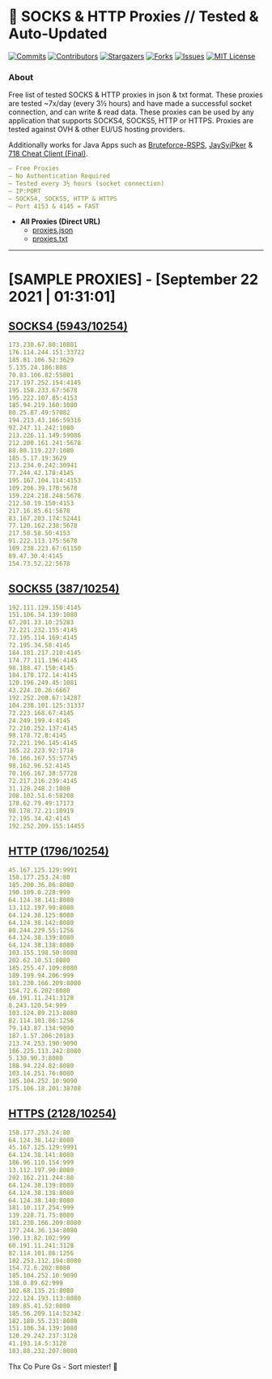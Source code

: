 <!-- MARKDOWN LINKS & IMAGES -->
<!-- https://www.markdownguide.org/basic-syntax/#reference-style-links -->
[contributors-shield]: https://img.shields.io/github/contributors/KaiBurton/free-proxies-autoupdated?style=for-the-badge
[contributors-url]: https://github.com/KaiBurton/free-proxies-autoupdated/graphs/contributors
[forks-shield]: https://img.shields.io/github/forks/KaiBurton/free-proxies-autoupdated?style=for-the-badge
[forks-url]: https://github.com/KaiBurton/free-proxies-autoupdated/network/members
[stars-shield]: https://img.shields.io/github/stars/KaiBurton/free-proxies-autoupdated?style=for-the-badge
[stars-url]: https://github.com/KaiBurton/free-proxies-autoupdated/stargazers
[issues-shield]: https://img.shields.io/github/issues/KaiBurton/free-proxies-autoupdated?style=for-the-badge
[issues-url]: https://github.com/KaiBurton/free-proxies-autoupdated/issues
[license-shield]: https://img.shields.io/github/license/KaiBurton/free-proxies-autoupdated?style=for-the-badge
[license-url]: https://github.com/KaiBurton/free-proxies-autoupdated/blob/main/LICENSE
[commit-shield]: https://img.shields.io/github/last-commit/KaiBurton/free-proxies-autoupdated?style=for-the-badge
[commit-url]: https://github.com/KaiBurton/free-proxies-autoupdated/commits/main

# 🎁 SOCKS & HTTP Proxies // Tested & Auto-Updated

[![Commits][commit-shield]][commit-url]
[![Contributors][contributors-shield]][contributors-url]
[![Stargazers][stars-shield]][stars-url]
[![Forks][forks-shield]][forks-url]
[![Issues][issues-shield]][issues-url]
[![MIT License][license-shield]][license-url]

### About
Free list of tested SOCKS & HTTP proxies in json & txt format. These proxies are tested ~7x/day (every 3½ hours) and have made a successful socket connection, and can write & read data. These proxies can be used by any application that supports SOCKS4, SOCKS5, HTTP or HTTPS. Proxies are tested against OVH & other EU/US hosting providers.

Additionally works for Java Apps such as [Bruteforce-RSPS](https://github.com/KaiBurton/Bruteforce-RSPS), [JaySyiPker](https://github.com/JayArrowz/JaySyiPker) & [718 Cheat Client (Final)](https://github.com/KaiBurton/718-Cheat-Client-Final). 

```yaml
— Free Proxies
— No Authentication Required
— Tested every 3½ hours (socket connection)
— IP:PORT
— SOCKS4, SOCKS5, HTTP & HTTPS
— Port 4153 & 4145 = FAST
```

- **All Proxies (Direct URL)**
  - [proxies.json](https://raw.githubusercontent.com/KaiBurton/free-proxies-autoupdated/main/proxies.json)
  - [proxies.txt](https://raw.githubusercontent.com/KaiBurton/free-proxies-autoupdated/main/proxies.txt)

---

# [SAMPLE PROXIES] - [September 22 2021 | 01:31:01]

## [SOCKS4 (5943/10254)](https://raw.githubusercontent.com/KaiBurton/free-proxies-autoupdated/main/proxies-socks4.txt)
```yaml
173.230.67.80:10801
176.114.244.151:33722
185.81.106.52:3629
5.135.24.186:808
70.83.106.82:55801
217.197.252.154:4145
195.158.233.67:5678
195.222.107.85:4153
185.94.219.160:1080
80.25.87.49:57082
194.213.43.166:59316
92.247.11.242:1080
213.226.11.149:59086
212.200.161.241:5678
88.80.119.227:1080
185.5.17.19:3629
213.234.0.242:30941
77.244.42.178:4145
195.167.104.114:4153
109.206.39.178:5678
159.224.218.248:5678
212.50.19.150:4153
217.16.85.61:5678
83.167.203.174:52441
77.120.162.238:5678
217.58.58.50:4153
91.222.113.175:5678
109.238.223.67:61150
89.47.30.4:4145
154.73.52.22:5678
```

## [SOCKS5 (387/10254)](https://raw.githubusercontent.com/KaiBurton/free-proxies-autoupdated/main/proxies-socks5.txt)
```yaml
192.111.129.150:4145
151.106.34.139:1080
67.201.33.10:25283
72.221.232.155:4145
72.195.114.169:4145
72.195.34.58:4145
184.181.217.210:4145
174.77.111.196:4145
98.188.47.150:4145
184.178.172.14:4145
120.196.249.45:1081
43.224.10.26:6667
192.252.208.67:14287
104.238.101.125:31337
72.223.168.67:4145
24.249.199.4:4145
72.210.252.137:4145
98.178.72.8:4145
72.221.196.145:4145
165.22.223.92:1718
70.166.167.55:57745
98.162.96.52:4145
70.166.167.38:57728
72.217.216.239:4145
31.128.248.2:1080
208.102.51.6:58208
178.62.79.49:17173
98.178.72.21:10919
72.195.34.42:4145
192.252.209.155:14455
```

## [HTTP (1796/10254)](https://raw.githubusercontent.com/KaiBurton/free-proxies-autoupdated/main/proxies-http.txt)
```yaml
45.167.125.129:9991
158.177.253.24:80
185.200.36.86:8080
190.109.0.228:999
64.124.38.141:8080
13.112.197.90:8080
64.124.38.125:8080
64.124.38.142:8080
80.244.229.55:1256
64.124.38.139:8080
64.124.38.138:8080
103.155.198.50:8080
202.62.10.51:8080
185.255.47.109:8080
189.199.94.206:999
181.230.166.209:8080
154.72.6.202:8080
60.191.11.241:3128
8.243.120.54:999
103.124.89.213:8080
82.114.101.86:1256
79.143.87.134:9090
187.1.57.206:20183
213.74.253.190:9090
186.225.113.242:8080
5.130.90.3:8080
188.94.224.82:8080
103.14.251.76:8080
185.104.252.10:9090
175.106.18.201:38708
```

## [HTTPS (2128/10254)](https://raw.githubusercontent.com/KaiBurton/free-proxies-autoupdated/main/proxies-https.txt)
```yaml
158.177.253.24:80
64.124.38.142:8080
45.167.125.129:9991
64.124.38.141:8080
186.96.110.154:999
13.112.197.90:8080
202.162.211.244:80
64.124.38.139:8080
64.124.38.138:8080
64.124.38.140:8080
181.10.117.254:999
139.228.71.75:8080
181.230.166.209:8080
177.244.36.134:8080
190.13.82.102:999
60.191.11.241:3128
82.114.101.86:1256
182.253.112.194:8080
154.72.6.202:8080
185.104.252.10:9090
138.0.89.62:999
102.68.135.21:8080
222.124.193.113:8080
189.85.41.52:8080
185.56.209.114:52342
182.180.55.231:8080
151.106.34.139:1080
120.29.242.237:3128
41.193.14.5:3128
183.88.232.207:8080
```



Thx Co Pure Gs - Sort miester! 💟